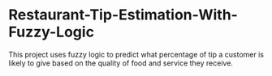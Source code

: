 # Restaurant-Tip-Estimation-With-Fuzzy-Logic
 This project uses fuzzy logic to predict what percentage of tip a customer is likely to give based on the quality of food and service they receive.
